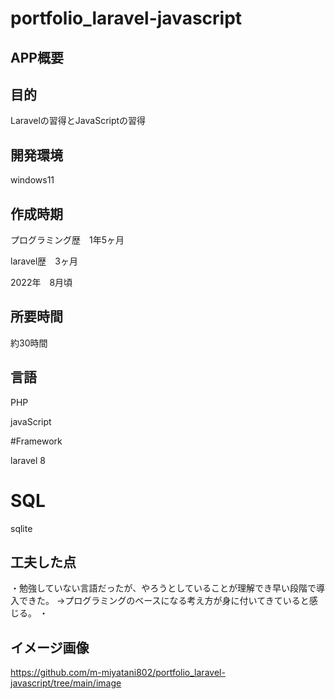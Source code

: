 # portfolio_laravel-javascript

## APP概要

## 目的

Laravelの習得とJavaScriptの習得

## 開発環境

windows11

## 作成時期

プログラミング歴　1年5ヶ月

laravel歴　3ヶ月

2022年　8月頃

## 所要時間

約30時間

## 言語

PHP

javaScript

#Framework

laravel 8

# SQL

sqlite

## 工夫した点

・勉強していない言語だったが、やろうとしていることが理解でき早い段階で導入できた。
  →プログラミングのベースになる考え方が身に付いてきていると感じる。
・

## イメージ画像

https://github.com/m-miyatani802/portfolio_laravel-javascript/tree/main/image
